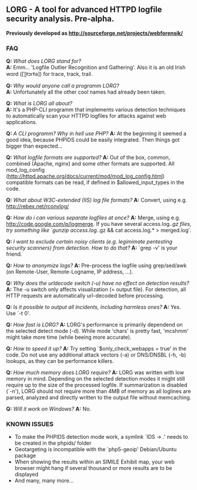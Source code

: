 ## LORG - A tool for advanced HTTPD logfile security analysis. Pre-alpha.
**Previously developed as http://sourceforge.net/projects/webforensik/**

### FAQ

**Q:** _What does LORG stand for?_  
**A:** Emm... 'Logfile Outlier Recognition and Gathering'. Also it is an old Irish word ([ˈl̪ˠɔɾˠə]) for trace, track, trail.

**Q:** _Why would anyone call a programm LORG?_  
**A:** Unfortunately all the other cool names had already been taken.

**Q:** _What is LORG all about?_  
**A:** It's a PHP-CLI programm that implements various detection techniques to automatically scan your HTTPD logfiles for attacks against web applications.

**Q:** _A CLI programm? Why in hell use PHP?_
**A:** At the beginning it seemed a good idea, because PHPIDS could be easily integrated. Then things got bigger than expected...

**Q:** _What logfile formats are supported?_
**A:** Out of the box, common, combined (Apache, nginx) and some other formats are supported. All mod_log_config (http://httpd.apache.org/docs/current/mod/mod_log_config.html) compatible formats can be read, if defined in $allowed_input_types in the code.

**Q:** _What about W3C-extended (IIS) log file formats?_
**A:** Convert, using e.g. http://rebex.net/rconvlog/

**Q:** _How do i can various separate logfiles at once?_
**A:** Merge, using e.g. http://code.google.com/p/logmerge. If you have several access.log.*.gz files, try something like `gunzip access.log.*.gz && cat access.log.* > merged.log'.

**Q:** _I want to exclude certain noisy clients (e.g. legimimate pentesting security scanners) from detection. How to do that?_
**A:** `grep -v' is your friend.

**Q:** _How to anonymize logs?_
**A:** Pre-process the logfile using grep/sed/awk (on Remote-User, Remote-Logname, IP address, ...).

**Q:** _Why does the urldecode switch (-u) have no effect on detection results?_
**A:** The -u switch only affects visualization (= output file). For detection, all HTTP requests are automatically url-decoded before processing.

**Q:** _Is it possible to output *all* incidents, including harmless ones?_
**A:** Yes. Use `-t 0'.

**Q:** _How fast is LORG?_
**A:** LORG's performance is primarily dependend on the selected detect mode (-d). While mode 'chars' is pretty fast, 'mcshmm' might take more time (while beeing more accurate).

**Q:** _How to speed it up?_
**A:** Try setting `$only_check_webapps = true' in the code. Do not use any additional attack vectors (-a) or DNS/DNSBL (-h, -b) lookups, as they can be performance killers.

**Q:** _How much memory does LORG require?_
**A:** LORG was written with low memory in mind. Depending on the selected detection modes it might still require up to the size of the processed logfile. If summarization is disabled (`-n'), LORG should not require more than 4MB of memory as all loglines are parsed, analyzed and directly written to the output file without memcaching.

**Q:** _Will it work on Windows?_
**A:** No.


### KNOWN ISSUES

* To make the PHPIDS detection mode work, a symlink `IDS -> .' needs to be created in the phpids/ folder
* Geotargeting is incompatible with the `php5-geoip' Debian/Ubuntu package
* When showing the results within an SIMILE Exhibit map, your web browser might hang if several thousand or more results are to be displayed
* And many, many more...
